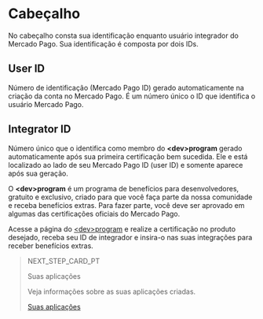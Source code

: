 # Cabeçalho
 
No cabeçalho consta sua identificação enquanto usuário integrador do Mercado Pago. Sua identificação é composta por dois IDs.
 
## User ID
 
Número de identificação (Mercado Pago ID) gerado automaticamente na criação da conta no Mercado Pago. É um número único o ID que identifica o usuário Mercado Pago.
 
## Integrator ID
 
Número único que o identifica como membro do **&lt;dev&gt;program** gerado automaticamente após sua primeira certificação bem sucedida. Ele e está localizado ao lado de seu Mercado Pago ID (user ID) e somente aparece após sua geração.
 
O **&lt;dev&gt;program** é um programa de benefícios para desenvolvedores, gratuito e exclusivo, criado para que você faça parte da nossa comunidade e receba benefícios extras. Para fazer parte, você deve ser aprovado em algumas das certificações oficiais do Mercado Pago.
 
Acesse a página do [&lt;dev&gt;program](https://www.mercadopago[FAKER][URL][DOMAIN]/developers/pt/developer-program) e realize a certificação no produto desejado, receba seu ID de integrador e insira-o nas suas integrações para receber benefícios extras.

> NEXT_STEP_CARD_PT
>
> Suas aplicações
>
> Veja informações sobre as suas aplicações criadas.
>
> [Suas aplicações](https://www.mercadopago[FAKER][URL][DOMAIN]/developers/pt/guides/resources/dashboard/aplications)
